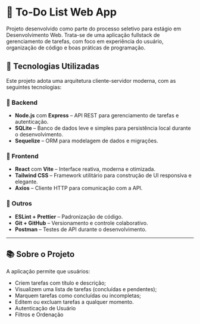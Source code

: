 # 📝 To-Do List Web App

Projeto desenvolvido como parte do processo seletivo para estágio em Desenvolvimento Web. Trata-se de uma aplicação fullstack de gerenciamento de tarefas, com foco em experiência do usuário, organização de código e boas práticas de programação.

## 🚀 Tecnologias Utilizadas

Este projeto adota uma arquitetura cliente-servidor moderna, com as seguintes tecnologias:

### 🔧 Backend
- **Node.js** com **Express** – API REST para gerenciamento de tarefas e autenticação.
- **SQLite** – Banco de dados leve e simples para persistência local durante o desenvolvimento.
- **Sequelize** – ORM para modelagem de dados e migrações.

### 🎨 Frontend
- **React** com **Vite** – Interface reativa, moderna e otimizada.
- **Tailwind CSS** – Framework utilitário para construção de UI responsiva e elegante.
- **Axios** – Cliente HTTP para comunicação com a API.

### 🧪 Outros
- **ESLint + Prettier** – Padronização de código.
- **Git + GitHub** – Versionamento e controle colaborativo.
- **Postman** – Testes de API durante o desenvolvimento.

---

## 📚 Sobre o Projeto

A aplicação permite que usuários:

- Criem tarefas com título e descrição;
- Visualizem uma lista de tarefas (concluídas e pendentes);
- Marquem tarefas como concluídas ou incompletas;
- Editem ou excluam tarefas a qualquer momento.
- Autenticação de Usuário  
- Filtros e Ordenação
